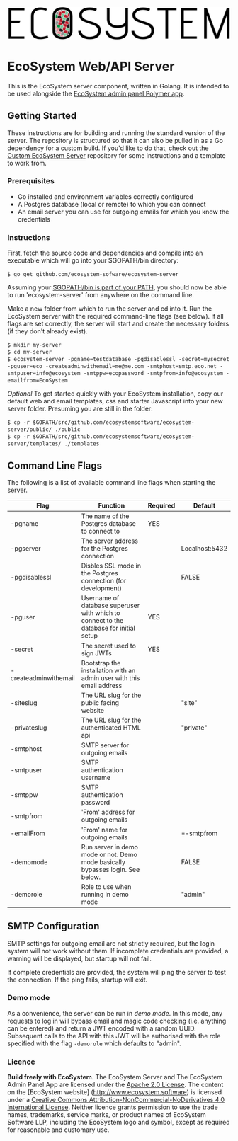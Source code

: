 ![](https://raw.githubusercontent.com/ecosystemsoftware/ecosystem-website/master/themes/ecosystem/static/images/eco-logo-colour.png)

# EcoSystem Web/API Server

This is the EcoSystem server component, written in Golang.  It is intended to be used alongside the [EcoSystem admin panel Polymer app](https://github.com/ecosystemsoftware/ecosystem-admin).

## Getting Started

These instructions are for building and running the standard version of the server.  The repository is structured so that it can also be pulled in as a Go dependency for a custom build.  If you'd like to do that, check out the [Custom EcoSystem Server](https://github.com/ecosystemsoftware/ecosystem-server-custom) repository for some instructions and a template to work from.

### Prerequisites

- Go installed and environment variables correctly configured
- A Postgres database (local or remote) to which you can connect
- An email server you can use for outgoing emails for which you know the credentials

### Instructions

First, fetch the source code and dependencies and compile into an executable which will go into your $GOPATH/bin directory:

```
$ go get github.com/ecosystem-sofware/ecosystem-server
```

Assuming your [$GOPATH/bin is part of your PATH](https://golang.org/doc/install), you should now be able to run 'ecosystem-server' from anywhere on the command line.

Make a new folder from which to run the server and cd into it.  Run the EcoSystem server with the required command-line flags (see below).  If all flags are set correctly, the server will start and create the necessary folders (if they don't already exist).

```
$ mkdir my-server
$ cd my-server
$ ecosystem-server -pgname=testdatabase -pgdisablessl -secret=mysecret -pguser=eco -createadminwithemail=me@me.com -smtphost=smtp.eco.net -smtpuser=info@ecosystem -smtppw=ecopassword -smtpfrom=info@ecosystem -emailfrom=EcoSystem
```

*Optional* To get started quickly with your EcoSystem installation, copy our default web and email templates, css and starter Javascript into your new server folder.  Presuming you are still in the folder:

```
$ cp -r $GOPATH/src/github.com/ecosystemsoftware/ecosystem-server/public/ ./public
$ cp -r $GOPATH/src/github.com/ecosystemsoftware/ecosystem-server/templates/ ./templates
```

## Command Line Flags

The following is a list of available command line flags when starting the server.

| Flag                  | Function                                 | Required | Default        |
| --------------------- | ---------------------------------------- | -------- | -------------- |
| -pgname               | The name of the Postgres database to connect to | YES      |                |
| -pgserver             | The server address for the Postgres connection |          | Localhost:5432 |
| -pgdisablessl         | Disbles SSL mode in the Postgres connection (for development) |          | FALSE          |
| -pguser               | Username of database superuser with which to connect to the database for initial setup | YES      |                |
| -secret               | The secret used to sign JWTs             | YES      |                |
| -createadminwithemail | Bootstrap the installation with an admin user with this email address |          |                |
| -siteslug             | The URL slug for the public facing website |          | "site"         |
| -privateslug          | The URL slug for the authenticated HTML api |          | "private"      |
| -smtphost             | SMTP server for outgoing emails          |          |                |
| -smtpuser             | SMTP authentication username             |          |                |
| -smtppw               | SMTP authentication password             |          |                |
| -smtpfrom             | 'From' address for outgoing emails       |          |                |
| -emailFrom            | 'From' name for outgoing emails          |          | =-smtpfrom     |
| -demomode           | Run server in demo mode or not. Demo mode basically bypasses login. See below.      |          | FALSE  |
| -demorole           | Role to use when running in demo mode     |          | "admin"    |

## SMTP Configuration

SMTP settings for outgoing email are not strictly required, but the login system will not work without them.  If incomplete credentials are provided, a warning will be displayed, but startup will not fail.

If complete credentials are provided, the system will ping the server to test the connection.  If the ping fails, startup will exit.

### Demo mode

As a convenience, the server can be run in *demo mode*.  In this mode, any requests to log in will bypass email and magic code checking (i.e. anything can be entered) and return a JWT encoded with a random UUID.  Subsequent calls to the API with this JWT will be authorised with the role specified with the flag `-demorole` which defaults to "admin".

### Licence

**Build freely with EcoSystem**.  The EcoSystem Server and The EcoSystem Admin Panel App are licensed under the [Apache 2.0 License](https://www.apache.org/licenses/LICENSE-2.0).  The content on the [EcoSystem website] (http://www.ecosystem.software) is licensed under a [Creative Commons Attribution-NonCommercial-NoDerivatives 4.0 International License](http://creativecommons.org/licenses/by-nc-nd/4.0/).  Neither licence grants permission to use the trade names, trademarks, service marks, or product names of EcoSystem Software LLP, including the EcoSystem logo and symbol, except as required for reasonable and customary use.